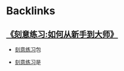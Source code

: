 
# Backlinks
## [《刻意练习:如何从新手到大师》](<《刻意练习:如何从新手到大师》.md>)
- [刻意练习](<刻意练习.md>)包

- [刻意练习](<刻意练习.md>)是

